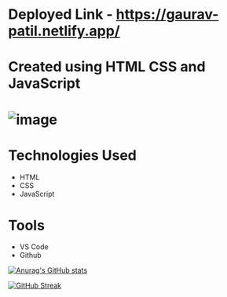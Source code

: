 # Deployed Link - https://gaurav-patil.netlify.app/

# Created using HTML CSS and JavaScript

# ![image](https://user-images.githubusercontent.com/106648232/207631822-291c0783-db98-46fa-a9ba-a7e02674d00e.png)




# Technologies Used
* HTML
* CSS
* JavaScript

# Tools
* VS Code
* Github

[![Anurag's GitHub stats](https://github-readme-stats.vercel.app/api?username=AspiringWebGaurav)](https://github.com/anuraghazra/github-readme-stats)

[![GitHub Streak](https://streak-stats.demolab.com?user=AspiringWebGaurav)](https://git.io/streak-stats)
<!-- 
# [![Anurag's GitHub stats](https://github-readme-stats.vercel.app/api?username=AspiringWebGaurav)](https://github.com/anuraghazra/github-readme-stats) -->